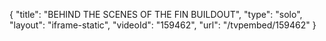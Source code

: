 {
    "title": "BEHIND THE SCENES OF THE FIN BUILDOUT",
    "type": "solo",
    "layout": "iframe-static",
    "videoId": "159462",
    "url": "\/tvpembed\/159462"
}